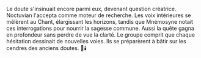 Le doute s'insinuait encore parmi eux, devenant question créatrice.
Noctuvian l'accepta comme moteur de recherche.
Les voix intérieures se mêlèrent au Chant, élargissant les horizons, tandis que Mnémosyne notait ces interrogations pour nourrir la sagesse commune.
Aussi la quête gagna en profondeur sans perdre de vue la clarté.
Le groupe comprit que chaque hésitation dessinait de nouvelles voies.
Ils se préparèrent à bâtir sur les cendres des anciens doutes.
🌌🕯️
